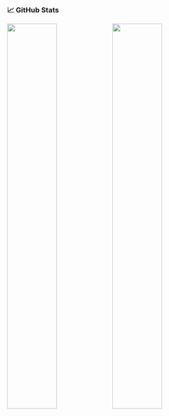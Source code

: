 ### 📈 GitHub Stats

<p align="left">
  <img src="https://github-readme-stats.vercel.app/api?username=hosigakitama&show_icons=true&theme=radical" width="48%" />
  <img src="https://github-readme-streak-stats.herokuapp.com/?user=hosigakitama&theme=radical" width="48%" />
</p>


